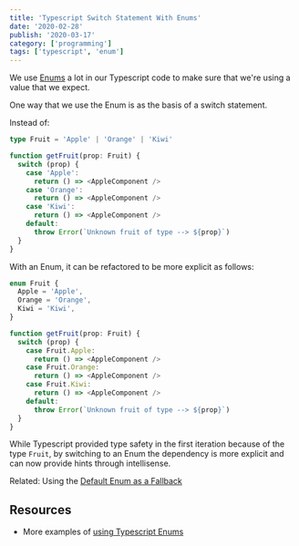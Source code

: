 ```yaml
---
title: 'Typescript Switch Statement With Enums'
date: '2020-02-28'
publish: '2020-03-17'
category: ['programming']
tags: ['typescript', 'enum']
---
```


We use [Enums](https://www.typescriptlang.org/docs/handbook/enums.html) a lot in our Typescript code to make sure that we're using a value that we expect.

One way that we use the Enum is as the basis of a switch statement.

Instead of:

```typescript
type Fruit = 'Apple' | 'Orange' | 'Kiwi'

function getFruit(prop: Fruit) {
  switch (prop) {
    case 'Apple':
      return () => <AppleComponent />
    case 'Orange':
      return () => <AppleComponent />
    case 'Kiwi':
      return () => <AppleComponent />
    default:
      throw Error(`Unknown fruit of type --> ${prop}`)
  }
}
```

With an Enum, it can be refactored to be more explicit as follows:

```typescript
enum Fruit {
  Apple = 'Apple',
  Orange = 'Orange',
  Kiwi = 'Kiwi',
}

function getFruit(prop: Fruit) {
  switch (prop) {
    case Fruit.Apple:
      return () => <AppleComponent />
    case Fruit.Orange:
      return () => <AppleComponent />
    case Fruit.Kiwi:
      return () => <AppleComponent />
    default:
      throw Error(`Unknown fruit of type --> ${prop}`)
  }
}
```

While Typescript provided type safety in the first iteration because of the type `Fruit`, by switching to an Enum the dependency is more explicit and can now provide hints through intellisense.

Related: Using the [Default Enum as a Fallback](../../2019-10-12/enum-defaults-fallback.md)

## Resources
- More examples of [using Typescript Enums](https://www.sharepointsky.com/typescript-enum/)
